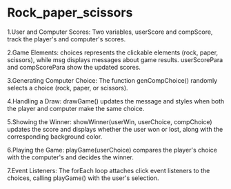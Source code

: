# Rock_paper_scissors

1.User and Computer Scores:
Two variables, userScore and compScore, track the player's and computer's scores.

2.Game Elements:
choices represents the clickable elements (rock, paper, scissors), while msg displays messages about game results.
userScorePara and compScorePara show the updated scores.

3.Generating Computer Choice:
The function genCompChoice() randomly selects a choice (rock, paper, or scissors).

4.Handling a Draw:
drawGame() updates the message and styles when both the player and computer make the same choice.

5.Showing the Winner:
showWinner(userWin, userChoice, compChoice) updates the score and displays whether the user won or lost, along with the corresponding background color.

6.Playing the Game:
playGame(userChoice) compares the player's choice with the computer's and decides the winner.

7.Event Listeners:
The forEach loop attaches click event listeners to the choices, calling playGame() with the user's selection.

